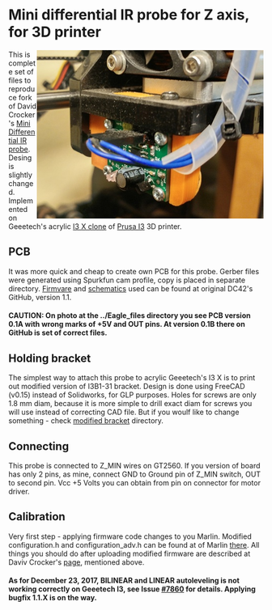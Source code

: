 # Mini differential IR probe for Z axis, for 3D printer
<img align="right" src="https://github.com/liutas4x4/IR-probe_byDC42/blob/master/Images/PCB_IR_mounted_LR.jpg"/>

This is complete set of files to reproduce fork of David Crocker's [Mini Differential IR probe](https://miscsolutions.wordpress.com/mini-height-sensor-board/). Desing is slightly changed. Implemented on Geeetech's acrylic [I3 X clone](https://www.geeetech.com/geeetech-unassembled-prusa-i3-x-3d-printer-diy-kit-p-941.html) of [Prusa I3](https://www.prusaprinters.org/prusa-i3/) 3D printer.

## PCB

It was more quick and cheap to create own PCB for this probe. Gerber files were generated using Spurkfun cam profile, copy is placed in separate directory. [Firmvare](https://github.com/dc42/OrmerodSensorBoard/tree/master/Firmware/Mini-differential-IR/V1.0_1.1) and [schematics](https://github.com/dc42/OrmerodSensorBoard/tree/master/SchematicAndPCB/Mini-differential-IR/V1.0_1.1) used can be found at original DC42's GitHub, version 1.1.
 
#### CAUTION: On photo at the ../Eagle_files directory you see PCB version 0.1A with wrong marks of +5V and OUT pins. At version 0.1B there on GitHub is set of correct files.

## Holding bracket

The simplest way to attach this probe to acrylic Geeetech's I3 X is to print out modified version of I3B1-31 bracket. Design is done using FreeCAD (v0.15) instead of Solidworks, for GLP purposes. Holes for screws are only 1.8 mm diam, because it is more simple to drill exact diam for screws you will use instead of correcting CAD file. But if you woulf like to change something - check [modified bracket](https://github.com/liutas4x4/IR-probe_byDC42/tree/master/I3B1-31-Bracket_modified) directory.

## Connecting

This probe is connected to Z_MIN wires on GT2560. If you version of board has only 2 pins, as mine, connect GND to Ground pin of Z_MIN switch, OUT to second pin. Vcc +5 Volts you can obtain from pin on connector for motor driver.

## Calibration

Very first step - applying firmware code changes to you Marlin. Modified configuration.h and configuration_adv.h can be found at of Marlin [there](https://github.com/liutas4x4/Marlin-1.1.X-Geeetech-I3-Pro-X-GT2560). All things you should do after uploading modified firmware are described at Daviv Crocker's [page](https://miscsolutions.wordpress.com/mini-height-sensor-board/), mentioned above.

#### As for December 23, 2017, BILINEAR and LINEAR autoleveling is not working correctly on Geeetech I3, see Issue [#7860](https://github.com/MarlinFirmware/Marlin/issues/7860) for details. Applying bugfix 1.1.X is on the way.
